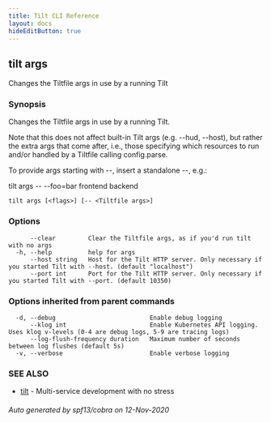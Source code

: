 ```yaml
---
title: Tilt CLI Reference
layout: docs
hideEditButton: true
---
```

## tilt args

Changes the Tiltfile args in use by a running Tilt

### Synopsis

Changes the Tiltfile args in use by a running Tilt.

Note that this does not affect built-in Tilt args (e.g. --hud, --host), but rather the extra args that come after,
i.e., those specifying which resources to run and/or handled by a Tiltfile calling config.parse.

To provide args starting with --, insert a standalone --, e.g.:

tilt args -- --foo=bar frontend backend


```
tilt args [<flags>] [-- <Tiltfile args>]
```

### Options

```
      --clear         Clear the Tiltfile args, as if you'd run tilt with no args
  -h, --help          help for args
      --host string   Host for the Tilt HTTP server. Only necessary if you started Tilt with --host. (default "localhost")
      --port int      Port for the Tilt HTTP server. Only necessary if you started Tilt with --port. (default 10350)
```

### Options inherited from parent commands

```
  -d, --debug                          Enable debug logging
      --klog int                       Enable Kubernetes API logging. Uses klog v-levels (0-4 are debug logs, 5-9 are tracing logs)
      --log-flush-frequency duration   Maximum number of seconds between log flushes (default 5s)
  -v, --verbose                        Enable verbose logging
```

### SEE ALSO

* [tilt](tilt.html)	 - Multi-service development with no stress

###### Auto generated by spf13/cobra on 12-Nov-2020

